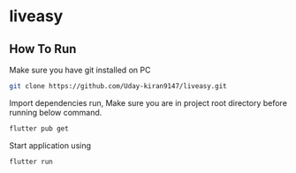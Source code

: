# liveasy


## How To Run
Make sure you have git installed on PC

```bash
git clone https://github.com/Uday-kiran9147/liveasy.git
```
Import dependencies run, Make sure you are in project root directory before running below command.
```bash 
flutter pub get
```
Start application using 
```bash 
flutter run
